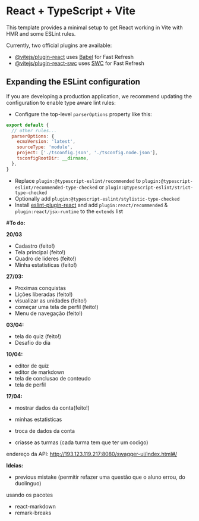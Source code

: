 # React + TypeScript + Vite

This template provides a minimal setup to get React working in Vite with HMR and some ESLint rules.

Currently, two official plugins are available:

- [@vitejs/plugin-react](https://github.com/vitejs/vite-plugin-react/blob/main/packages/plugin-react/README.md) uses [Babel](https://babeljs.io/) for Fast Refresh
- [@vitejs/plugin-react-swc](https://github.com/vitejs/vite-plugin-react-swc) uses [SWC](https://swc.rs/) for Fast Refresh

## Expanding the ESLint configuration

If you are developing a production application, we recommend updating the configuration to enable type aware lint rules:

- Configure the top-level `parserOptions` property like this:

```js
export default {
  // other rules...
  parserOptions: {
    ecmaVersion: 'latest',
    sourceType: 'module',
    project: ['./tsconfig.json', './tsconfig.node.json'],
    tsconfigRootDir: __dirname,
  },
}
```

- Replace `plugin:@typescript-eslint/recommended` to `plugin:@typescript-eslint/recommended-type-checked` or `plugin:@typescript-eslint/strict-type-checked`
- Optionally add `plugin:@typescript-eslint/stylistic-type-checked`
- Install [eslint-plugin-react](https://github.com/jsx-eslint/eslint-plugin-react) and add `plugin:react/recommended` & `plugin:react/jsx-runtime` to the `extends` list



#__To do:__

__20/03__
- Cadastro (feito!)
- Tela principal (feito!)
- Quadro de lideres (feito!)
- Minha estatisticas (feito!)


__27/03:__
- Proximas conquistas 
- Lições liberadas (feito!)
- visualizar as unidades (feito!)
- começar uma tela de perfil (feito!)
- Menu de navegação (feito!)

__03/04:__
- tela do quiz (feito!)
- Desafio do dia 

__10/04:__
- editor de quiz
- editor de markdown 
- tela de conclusao de conteudo 
- tela de perfil 

__17/04:__
- mostrar dados da conta(feito!)
- minhas estatisticas
- troca de dados da conta 

- criasse as turmas (cada turma tem que ter um codigo)

endereço da API:
http://193.123.119.217:8080/swagger-ui/index.html#/

__Ideias:__
- previous mistake (permitir refazer uma questão que o aluno errou, do duolinguo)

usando os pacotes
- react-markdown 
- remark-breaks
